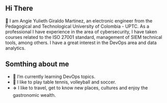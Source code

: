 ## Hi There 

👋 I am Angie Yulieth Giraldo Martinez, an electronic engineer from the Pedagogical and Technological University of Colombia - UPTC. As a professional I have experience in the area of cybersecurity, I have taken courses related to the ISO 27001 standard, management of SIEM technical tools, among others. I have a great interest in the DevOps area and data analytics. 

## Somthing about me

- 🌱 I’m currently learning DevOps topics.
- 🤺 I like to play table tennis, volleyball and soccer.
- ✈️ I like to travel, get to know new places, cultures and enjoy the gastronomic wealth.

